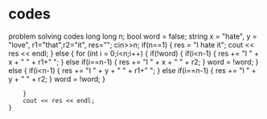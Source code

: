 # codes
problem solving codes
long long n;
	bool word = false;
	string x = "hate", y = "love", r1="that",r2="it", res="";
	cin>>n;
	if(n==1)
	{
		res = "I hate it";
		cout << res << endl;
	}
	else
	{
		for (int i = 0;i<n;i++)
		{
			if(!word)
			{
				if(i<n-1)
				{
					res += "I " + x + " " + r1+" ";
				}
				else if(i==n-1)
				{
					res += "I " + x + " " + r2;
				}
				word = !word;
			}
			else
			{
				if(i<n-1)
				{
					res += "I " + y + " " + r1+" ";
				}
				else if(i==n-1)
				{
					res += "I " + y + " " + r2;
				}
				word = !word;
			}

		}
		cout << res << endl;
	}
